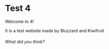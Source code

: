 # Test 4

Welcome to 4!

It is a test website made by Bluzzard and Kiwifruit 

###### What did you think?

